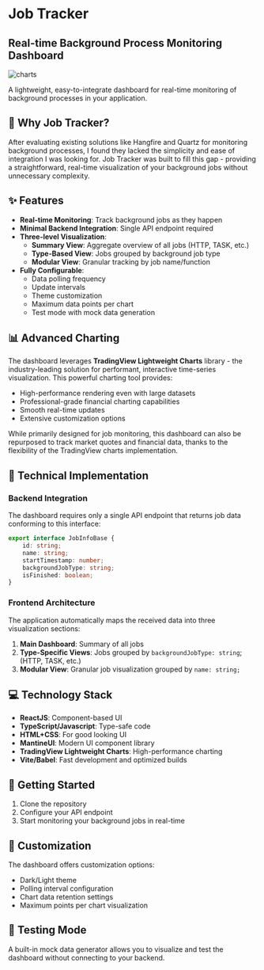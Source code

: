 # Job Tracker

## Real-time Background Process Monitoring Dashboard

![charts](https://github.com/user-attachments/assets/241e9013-f5e0-4736-8bd2-3d2640e2c661)

A lightweight, easy-to-integrate dashboard for real-time monitoring of background processes in your application.

## 🚀 Why Job Tracker?

After evaluating existing solutions like Hangfire and Quartz for monitoring background processes, I found they lacked the simplicity and ease of integration I was looking for. Job Tracker was built to fill this gap - providing a straightforward, real-time visualization of your background jobs without unnecessary complexity.

## ✨ Features

- **Real-time Monitoring**: Track background jobs as they happen
- **Minimal Backend Integration**: Single API endpoint required
- **Three-level Visualization**:
  - **Summary View**: Aggregate overview of all jobs (HTTP, TASK, etc.)
  - **Type-Based View**: Jobs grouped by background job type
  - **Modular View**: Granular tracking by job name/function
- **Fully Configurable**:
  - Data polling frequency
  - Update intervals
  - Theme customization
  - Maximum data points per chart
  - Test mode with mock data generation

## 📊 Advanced Charting

The dashboard leverages **TradingView Lightweight Charts** library - the industry-leading solution for performant, interactive time-series visualization. This powerful charting tool provides:

- High-performance rendering even with large datasets
- Professional-grade financial charting capabilities
- Smooth real-time updates
- Extensive customization options

While primarily designed for job monitoring, this dashboard can also be repurposed to track market quotes and financial data, thanks to the flexibility of the TradingView charts implementation.

## 🔧 Technical Implementation

### Backend Integration

The dashboard requires only a single API endpoint that returns job data conforming to this interface:

```typescript
export interface JobInfoBase {
    id: string;
    name: string;
    startTimestamp: number;
    backgroundJobType: string;
    isFinished: boolean;
}
```

### Frontend Architecture

The application automatically maps the received data into three visualization sections:
1. **Main Dashboard**: Summary of all jobs
2. **Type-Specific Views**: Jobs grouped by ```backgroundJobType: string```; (HTTP, TASK, etc.)
3. **Modular View**: Granular job visualization grouped by ```name: string;```

## 💻 Technology Stack

- **ReactJS**: Component-based UI
- **TypeScript/Javascript**: Type-safe code
- **HTML+CSS**: For good looking UI
- **MantineUI**: Modern UI component library 
- **TradingView Lightweight Charts**: High-performance charting
- **Vite/Babel**: Fast development and optimized builds

## 🔄 Getting Started

1. Clone the repository
2. Configure your API endpoint
3. Start monitoring your background jobs in real-time

## 🎨 Customization

The dashboard offers customization options:
- Dark/Light theme
- Polling interval configuration
- Chart data retention settings
- Maximum points per chart visualization

## 🧪 Testing Mode

A built-in mock data generator allows you to visualize and test the dashboard without connecting to your backend.
